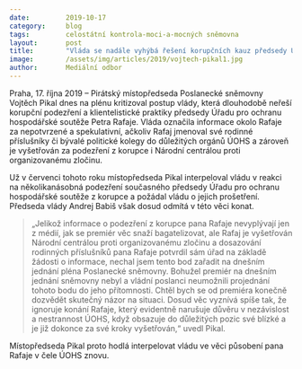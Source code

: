 ```yaml
---
date:         2019-10-17
category:     blog
tags:         celostátní kontrola-moci-a-mocných sněmovna
layout:       post
title:        "Vláda se nadále vyhýbá řešení korupčních kauz předsedy ÚOHS Petra Rafaje"
image:        /assets/img/articles/2019/vojtech-pikal1.jpg
author:       Mediální odbor
---
```



Praha, 17. října 2019 – Pirátský místopředseda Poslanecké sněmovny Vojtěch Pikal dnes na plénu kritizoval postup vlády, která dlouhodobě neřeší korupční podezření a klientelistické praktiky předsedy Úřadu pro ochranu hospodářské soutěže Petra Rafaje. Vláda označila informace okolo Rafaje za nepotvrzené a spekulativní, ačkoliv Rafaj jmenoval své rodinné příslušníky či bývalé politické kolegy do důležitých orgánů ÚOHS a zároveň je vyšetřován za podezření z korupce i Národní centrálou proti organizovanému zločinu.

Už v červenci tohoto roku místopředseda Pikal interpeloval vládu v reakci na několikanásobná podezření současného předsedy Úřadu pro ochranu hospodářské soutěže z korupce a požádal vládu o jejich prošetření. Předseda vlády Andrej Babiš však dosud odmítá v této věci konat. 

> „Jelikož informace o podezření z korupce pana Rafaje nevyplývají jen z médií, jak se premiér věc snaží bagatelizovat, ale Rafaj je vyšetřován Národní centrálou proti organizovanému zločinu a dosazování rodinných příslušníků pana Rafaje potvrdil sám úřad na základě žádosti o informace, nechal jsem tento bod zařadit na dnešním jednání pléna Poslanecké sněmovny. Bohužel premiér na dnešním jednání sněmovny nebyl a vládní poslanci neumožnili projednání tohoto bodu do jeho přítomnosti. Chtěl bych se od premiéra konečně dozvědět skutečný názor na situaci. Dosud věc vyznívá spíše tak, že ignoruje konání Rafaje, který evidentně narušuje důvěru v nezávislost a nestrannost ÚOHS, když obsazuje do důležitých pozic své blízké a je již dokonce za své kroky vyšetřován,“ uvedl Pikal.

Místopředseda Pikal proto hodlá interpelovat vládu ve věci působení pana Rafaje v čele ÚOHS znovu. 

